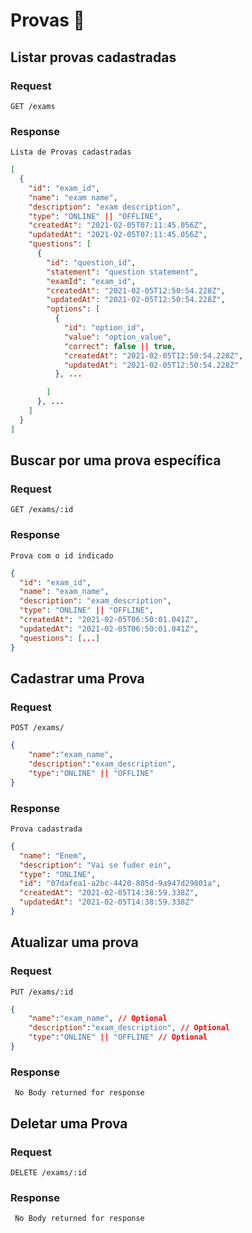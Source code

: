 # Provas 📝

## Listar provas cadastradas
### Request

`GET /exams`

### Response
`Lista de Provas cadastradas`

```json
[
  {
    "id": "exam_id",
    "name": "exam name",
    "description": "exam description",
    "type": "ONLINE" || "OFFLINE",
    "createdAt": "2021-02-05T07:11:45.056Z",
    "updatedAt": "2021-02-05T07:11:45.056Z",
    "questions": [
      {
        "id": "question_id",
        "statement": "question statement",
        "examId": "exam_id",
        "createdAt": "2021-02-05T12:50:54.228Z",
        "updatedAt": "2021-02-05T12:50:54.228Z",
        "options": [
          {
            "id": "option_id",
            "value": "option_value",
            "correct": false || true,
            "createdAt": "2021-02-05T12:50:54.228Z",
            "updatedAt": "2021-02-05T12:50:54.228Z"
          }, ...

        ]
      }, ...
    ]
  }
]
```

## Buscar por uma prova específica
### Request

`GET /exams/:id`

### Response
`Prova com o id indicado`
```json
{
  "id": "exam_id",
  "name": "exam_name",
  "description": "exam_description",
  "type": "ONLINE" || "OFFLINE",
  "createdAt": "2021-02-05T06:50:01.041Z",
  "updatedAt": "2021-02-05T06:50:01.041Z",
  "questions": [...]
}

```
## Cadastrar uma Prova
### Request

 `POST /exams/`
```json
{
	"name":"exam_name",
	"description":"exam_description",
	"type":"ONLINE" || "OFFLINE"
}
```

### Response
`Prova cadastrada`
```json
{
  "name": "Enem",
  "description": "Vai se fuder ein",
  "type": "ONLINE",
  "id": "07dafea1-a2bc-4420-805d-9a947d29801a",
  "createdAt": "2021-02-05T14:38:59.338Z",
  "updatedAt": "2021-02-05T14:38:59.338Z"
}
```
 ## Atualizar uma prova
### Request

 `PUT /exams/:id`
```json
{
	"name":"exam_name", // Optional
	"description":"exam_description", // Optional
	"type":"ONLINE" || "OFFLINE" // Optional
}
```

### Response
``` No Body returned for response```

 ## Deletar uma Prova
### Request

 `DELETE /exams/:id`

### Response
``` No Body returned for response```
